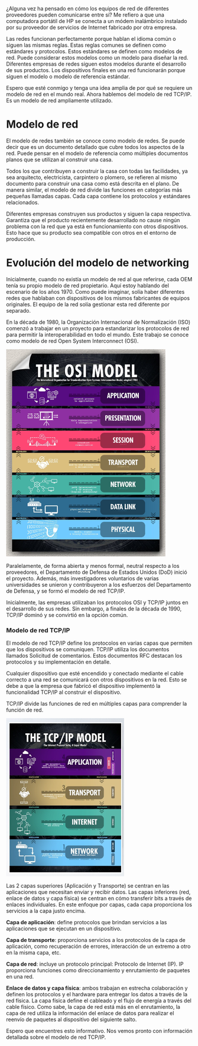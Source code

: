 
¿Alguna vez ha pensado en cómo los equipos de red de diferentes proveedores pueden comunicarse entre sí? Me refiero a que una computadora portátil de HP se conecta a un módem inalámbrico instalado por su proveedor de servicios de Internet fabricado por otra empresa.

Las redes funcionan perfectamente porque hablan el idioma común o siguen las mismas reglas. Estas reglas comunes se definen como estándares y protocolos. Estos estándares se definen como modelos de red. Puede considerar estos modelos como un modelo para diseñar la red. Diferentes empresas de redes siguen estos modelos durante el desarrollo de sus productos. Los dispositivos finales en una red funcionarán porque siguen el modelo o modelo de referencia estándar.

Espero que esté conmigo y tenga una idea amplia de por qué se requiere un modelo de red en el mundo real. Ahora hablemos del modelo de red TCP/IP. Es un modelo de red ampliamente utilizado.
# Modelo de red

El modelo de redes también se conoce como modelo de redes. Se puede decir que es un documento detallado que cubre todos los aspectos de la red. Puede pensar en el modelo de referencia como múltiples documentos planos que se utilizan al construir una casa.

Todos los que contribuyen a construir la casa con todas las facilidades, ya sea arquitecto, electricista, carpintero o plomero, se refieren al mismo documento para construir una casa como está descrita en el plano. De manera similar, el modelo de red divide las funciones en categorías más pequeñas llamadas capas. Cada capa contiene los protocolos y estándares relacionados.

Diferentes empresas construyen sus productos y siguen la capa respectiva. Garantiza que el producto recientemente desarrollado no cause ningún problema con la red que ya está en funcionamiento con otros dispositivos. Esto hace que su producto sea compatible con otros en el entorno de producción.

# Evolución del modelo de networking

Inicialmente, cuando no existía un modelo de red al que referirse, cada OEM tenía su propio modelo de red propietario. Aquí estoy hablando del escenario de los años 1970. Como puede imaginar, solía haber diferentes redes que hablaban con dispositivos de los mismos fabricantes de equipos originales. El equipo de la red solía gestionar esta red diferente por separado.

En la década de 1980, la Organización Internacional de Normalización (ISO) comenzó a trabajar en un proyecto para estandarizar los protocolos de red para permitir la interoperabilidad en todo el mundo. Este trabajo se conoce como modelo de red Open System Interconnect (OSI).

![](img/osi.png)

Paralelamente, de forma abierta y menos formal, neutral respecto a los proveedores, el Departamento de Defensa de Estados Unidos (DoD) inició el proyecto. Además, más investigadores voluntarios de varias universidades se unieron y contribuyeron a los esfuerzos del Departamento de Defensa, y se formó el modelo de red TCP/IP.

Inicialmente, las empresas utilizaban los protocolos OSI y TCP/IP juntos en el desarrollo de sus redes. Sin embargo, a finales de la década de 1990, TCP/IP dominó y se convirtió en la opción común.
### Modelo de red TCP/IP
El modelo de red TCP/IP define los protocolos en varias capas que permiten que los dispositivos se comuniquen. TCP/IP utiliza los documentos llamados Solicitud de comentarios. Estos documentos RFC destacan los protocolos y su implementación en detalle.

Cualquier dispositivo que esté encendido y conectado mediante el cable correcto a una red se comunicará con otros dispositivos en la red. Esto se debe a que la empresa que fabricó el dispositivo implementó la funcionalidad TCP/IP al construir el dispositivo.

TCP/IP divide las funciones de red en múltiples capas para comprender la función de red.

![](img/tcpip.png)

Las 2 capas superiores (Aplicación y Transporte) se centran en las aplicaciones que necesitan enviar y recibir datos. Las capas inferiores (red, enlace de datos y capa física) se centran en cómo transferir bits a través de enlaces individuales. En este enfoque por capas, cada capa proporciona los servicios a la capa justo encima.

**Capa de aplicación**: define protocolos que brindan servicios a las aplicaciones que se ejecutan en un dispositivo.

**Capa de transporte**: proporciona servicios a los protocolos de la capa de aplicación, como recuperación de errores, interacción de un extremo a otro en la misma capa, etc.

**Capa de red**: incluye un protocolo principal: Protocolo de Internet (IP). IP proporciona funciones como direccionamiento y enrutamiento de paquetes en una red.

**Enlace de datos y capa física**: ambos trabajan en estrecha colaboración y definen los protocolos y el hardware para entregar los datos a través de la red física. La capa física define el cableado y el flujo de energía a través del cable físico. Como sabe, la capa de red está más en el enrutamiento, la capa de red utiliza la información del enlace de datos para realizar el reenvío de paquetes al dispositivo del siguiente salto.

Espero que encuentres esto informativo. Nos vemos pronto con información detallada sobre el modelo de red TCP/IP.